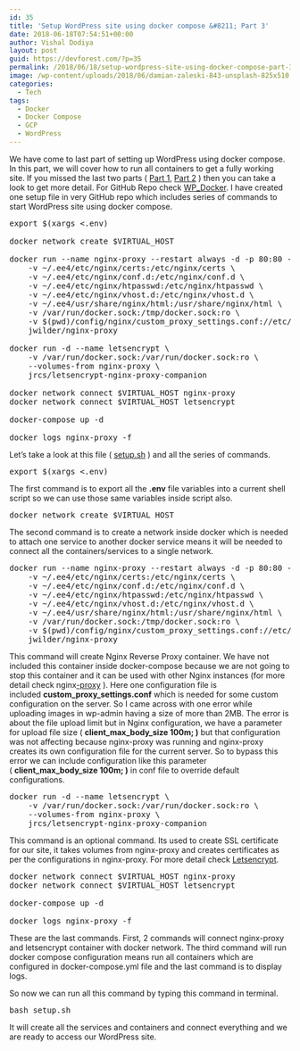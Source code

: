 ```yaml
---
id: 35
title: 'Setup WordPress site using docker compose &#8211; Part 3'
date: 2018-06-18T07:54:51+00:00
author: Vishal Dodiya
layout: post
guid: https://devforest.com/?p=35
permalink: /2018/06/18/setup-wordpress-site-using-docker-compose-part-3/
image: /wp-content/uploads/2018/06/damian-zaleski-843-unsplash-825x510.jpg
categories:
  - Tech
tags:
  - Docker
  - Docker Compose
  - GCP
  - WordPress
---
```

We have come to last part of setting up WordPress using docker compose. In this part, we will cover how to run all containers to get a fully working site. If you missed the last two parts ( [Part 1](https://devforest.com/2018/06/06/setup-wordpress-site-using-docker-compose/), [Part 2](https://devforest.com/2018/06/17/setup-wordpress-site-using-docker-compose-part-2/) ) then you can take a look to get more detail. For GitHub Repo check [WP_Docker](https://github.com/vishaldodiya/WP_Docker). I have created one setup file in very GitHub repo which includes series of commands to start WordPress site using docker compose.

<pre>export $(xargs &lt;.env)

docker network create $VIRTUAL_HOST

docker run --name nginx-proxy --restart always -d -p 80:80 -p 443:443 \
    -v ~/.ee4/etc/nginx/certs:/etc/nginx/certs \
    -v ~/.ee4/etc/nginx/conf.d:/etc/nginx/conf.d \
    -v ~/.ee4/etc/nginx/htpasswd:/etc/nginx/htpasswd \
    -v ~/.ee4/etc/nginx/vhost.d:/etc/nginx/vhost.d \
    -v ~/.ee4/usr/share/nginx/html:/usr/share/nginx/html \
    -v /var/run/docker.sock:/tmp/docker.sock:ro \
    -v $(pwd)/config/nginx/custom_proxy_settings.conf://etc/nginx/conf.d/custom_proxy_settings.conf \
    jwilder/nginx-proxy

docker run -d --name letsencrypt \
    -v /var/run/docker.sock:/var/run/docker.sock:ro \
    --volumes-from nginx-proxy \
    jrcs/letsencrypt-nginx-proxy-companion

docker network connect $VIRTUAL_HOST nginx-proxy
docker network connect $VIRTUAL_HOST letsencrypt

docker-compose up -d

docker logs nginx-proxy -f</pre>

Let&#8217;s take a look at this file ( [setup.sh](https://github.com/vishaldodiya/WP_Docker/blob/master/setup.sh) ) and all the series of commands.

<pre>export $(xargs &lt;.env)</pre>

The first command is to export all the **.env** file variables into a current shell script so we can use those same variables inside script also.

<pre>docker network create $VIRTUAL_HOST</pre>

The second command is to create a network inside docker which is needed to attach one service to another docker service means it will be needed to connect all the containers/services to a single network.

<pre>docker run --name nginx-proxy --restart always -d -p 80:80 -p 443:443 \
    -v ~/.ee4/etc/nginx/certs:/etc/nginx/certs \
    -v ~/.ee4/etc/nginx/conf.d:/etc/nginx/conf.d \
    -v ~/.ee4/etc/nginx/htpasswd:/etc/nginx/htpasswd \
    -v ~/.ee4/etc/nginx/vhost.d:/etc/nginx/vhost.d \
    -v ~/.ee4/usr/share/nginx/html:/usr/share/nginx/html \
    -v /var/run/docker.sock:/tmp/docker.sock:ro \
    -v $(pwd)/config/nginx/custom_proxy_settings.conf://etc/nginx/conf.d/custom_proxy_settings.conf \
    jwilder/nginx-proxy</pre>

This command will create Nginx Reverse Proxy container. We have not included this container inside docker-compose because we are not going to stop this container and it can be used with other Nginx instances (for more detail check nginx[-proxy](https://github.com/jwilder/nginx-proxy) ). Here one configuration file is included **custom\_proxy\_settings.conf** which is needed for some custom configuration on the server. So I came across with one error while uploading images in wp-admin having a size of more than 2MB. The error is about the file upload limit but in Nginx configuration, we have a parameter for upload file size ( **client\_max\_body_size 100m; )** but that configuration was not affecting because nginx-proxy was running and nginx-proxy creates its own configuration file for the current server. So to bypass this error we can include configuration like this parameter ( **client\_max\_body_size 100m; )** in conf file to override default configurations.

<pre>docker run -d --name letsencrypt \
    -v /var/run/docker.sock:/var/run/docker.sock:ro \
    --volumes-from nginx-proxy \
    jrcs/letsencrypt-nginx-proxy-companion</pre>

This command is an optional command. Its used to create SSL certificate for our site, it takes volumes from nginx-proxy and creates certificates as per the configurations in nginx-proxy. For more detail check [Letsencrypt](https://github.com/JrCs/docker-letsencrypt-nginx-proxy-companion).

<pre>docker network connect $VIRTUAL_HOST nginx-proxy
docker network connect $VIRTUAL_HOST letsencrypt

docker-compose up -d

docker logs nginx-proxy -f</pre>

These are the last commands. First, 2 commands will connect nginx-proxy and letsencrypt container with docker network. The third command will run docker compose configuration means run all containers which are configured in docker-compose.yml file and the last command is to display logs.

So now we can run all this command by typing this command in terminal.

<pre>bash setup.sh</pre>

It will create all the services and containers and connect everything and we are ready to access our WordPress site.